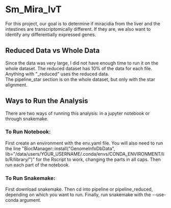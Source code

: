 # Sm_Mira_IvT
 For this project, our goal is to determine if miracidia from the liver and the intestines are transcriptomically different. If they are, we also want to identify any differentially expressed genes.

## Reduced Data vs Whole Data
 Since the data was very large, I did not have enough time to run it on the whole dataset. The reduced dataset has 10% of the data for each file. Anything with "_reduced" uses the reduced data.  
 The pipeline_star section is on the whole dataset, but only with the star alignment.

## Ways to Run the Analysis
 There are two ways of running this analysis: in a jupyter notebook or through snakemake.

### To Run Notebook:
 First create an environment with the env.yaml file. You will also need to run the line "BiocManager::install("GenomeInfoDbData", lib="/data/users/YOUR_USERNAME/.conda/envs/CONDA_ENVIRONMENT/lib/R/library/")" for the Rscript to work, changing the parts in all caps. Then run each part of the notebook.

### To Run Snakemake:
 First download snakemake. Then cd into pipeline or pipeline_reduced, depending on which you want to run. Finally, run snakemake with the --use-conda argument.
 